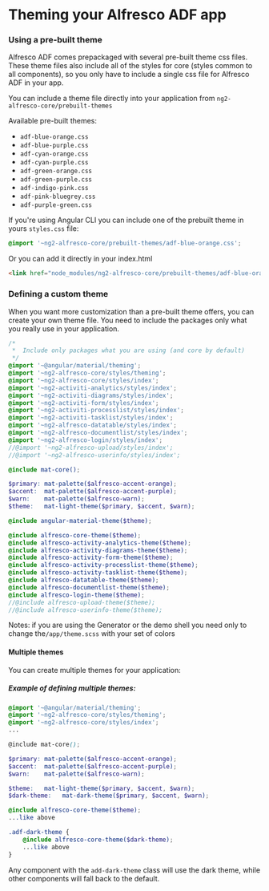 # Theming your Alfresco ADF app

### Using a pre-built theme
Alfresco ADF comes prepackaged with several pre-built theme css files. These theme files also
include all of the styles for core (styles common to all components), so you only have to include a
single css file for Alfresco ADF in your app.

You can include a theme file directly into your application from
`ng2-alfresco-core/prebuilt-themes`

Available pre-built themes:
* `adf-blue-orange.css`
* `adf-blue-purple.css`
* `adf-cyan-orange.css`
* `adf-cyan-purple.css`
* `adf-green-orange.css`
* `adf-green-purple.css`
* `adf-indigo-pink.css`
* `adf-pink-bluegrey.css`
* `adf-purple-green.css`

If you're using Angular CLI you can include one of the prebuilt theme in yours `styles.css` file:
```css
@import '~ng2-alfresco-core/prebuilt-themes/adf-blue-orange.css';
```
Or you can add it directly in your index.html

```html
<link href="node_modules/ng2-alfresco-core/prebuilt-themes/adf-blue-orange.css" rel="stylesheet">
```

### Defining a custom theme

When you want more customization than a pre-built theme offers, you can create your own theme file. You need to include the packages only what you really use in your application.

```scss
/*
 *  Include only packages what you are using (and core by default)
 */
@import '~@angular/material/theming';
@import '~ng2-alfresco-core/styles/theming';
@import '~ng2-alfresco-core/styles/index';
@import '~ng2-activiti-analytics/styles/index';
@import '~ng2-activiti-diagrams/styles/index';
@import '~ng2-activiti-form/styles/index';
@import '~ng2-activiti-processlist/styles/index';
@import '~ng2-activiti-tasklist/styles/index';
@import '~ng2-alfresco-datatable/styles/index';
@import '~ng2-alfresco-documentlist/styles/index';
@import '~ng2-alfresco-login/styles/index';
//@import '~ng2-alfresco-upload/styles/index';
//@import '~ng2-alfresco-userinfo/styles/index';

@include mat-core();

$primary: mat-palette($alfresco-accent-orange);
$accent:  mat-palette($alfresco-accent-purple);
$warn:    mat-palette($alfresco-warn);
$theme:   mat-light-theme($primary, $accent, $warn);

@include angular-material-theme($theme);

@include alfresco-core-theme($theme);
@include alfresco-activity-analytics-theme($theme);
@include alfresco-activity-diagrams-theme($theme);
@include alfresco-activity-form-theme($theme);
@include alfresco-activity-processlist-theme($theme);
@include alfresco-activity-tasklist-theme($theme);
@include alfresco-datatable-theme($theme);
@include alfresco-documentlist-theme($theme);
@include alfresco-login-theme($theme);
//@include alfresco-upload-theme($theme);
//@include alfresco-userinfo-theme($theme);

```

Notes: if you are using the Generator or the demo shell you need only to change the`/app/theme.scss` with your set of colors

#### Multiple themes
You can create multiple themes for your application:

##### Example of defining multiple themes:

```scss
@import '~@angular/material/theming';
@import '~ng2-alfresco-core/styles/theming';
@import '~ng2-alfresco-core/styles/index';
...

@include mat-core();

$primary: mat-palette($alfresco-accent-orange);
$accent:  mat-palette($alfresco-accent-purple);
$warn:    mat-palette($alfresco-warn);

$theme:   mat-light-theme($primary, $accent, $warn);
$dark-theme:   mat-dark-theme($primary, $accent, $warn);

@include alfresco-core-theme($theme);
...like above

.adf-dark-theme {
    @include alfresco-core-theme($dark-theme);
    ...like above
}
```
Any component with the  `add-dark-theme` class will use the dark theme, while other components will fall back to the default.
